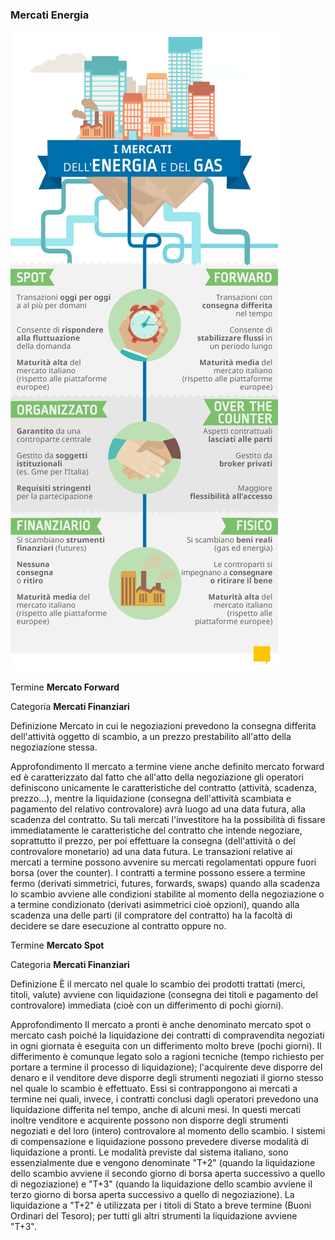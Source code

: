 ### Mercati Energia
<!-- Immagine dei mercat settore Energia -->
![Image of Mercati](Mercati_Energia.png)


Termine
**Mercato Forward**
		
Categoria
**Mercati Finanziari**

Definizione
Mercato in cui le negoziazioni prevedono la consegna differita dell'attività oggetto di scambio, a un prezzo prestabilito all'atto della negoziazione stessa.

Approfondimento
Il mercato a termine viene anche definito mercato forward ed è caratterizzato dal fatto che all'atto della negoziazione gli operatori definiscono unicamente le caratteristiche del contratto (attività, scadenza, prezzo…), mentre la liquidazione (consegna dell'attività scambiata e pagamento del relativo controvalore) avrà luogo ad una data futura, alla scadenza del contratto.
Su tali mercati l'investitore ha la possibilità di fissare immediatamente le caratteristiche del contratto che intende negoziare, soprattutto il prezzo, per poi effettuare la consegna (dell'attività o del controvalore monetario) ad una data futura. Le transazioni relative ai mercati a termine possono avvenire su mercati regolamentati oppure fuori borsa (over the counter). I contratti a termine possono essere a termine fermo (derivati simmetrici, futures, forwards, swaps) quando alla scadenza lo scambio avviene alle condizioni stabilite al momento della negoziazione o a termine condizionato (derivati asimmetrici cioè opzioni), quando alla scadenza una delle parti (il compratore del contratto) ha la facoltà di decidere se dare esecuzione al contratto oppure no.



Termine
**Mercato Spot**
		
Categoria
**Mercati Finanziari**

Definizione
È il mercato nel quale lo scambio dei prodotti trattati (merci, titoli, valute) avviene con liquidazione (consegna dei titoli e pagamento del controvalore) immediata (cioè con un differimento di pochi giorni).

Approfondimento
Il mercato a pronti è anche denominato mercato spot o mercato cash poiché la liquidazione dei contratti di compravendita negoziati in ogni giornata è eseguita con un differimento molto breve (pochi giorni). Il differimento è comunque legato solo a ragioni tecniche (tempo richiesto per portare a termine il processo di liquidazione); l'acquirente deve disporre del denaro e il venditore deve disporre degli strumenti negoziati il giorno stesso nel quale lo scambio è effettuato. Essi si contrappongono ai mercati a termine nei quali, invece, i contratti conclusi dagli operatori prevedono una liquidazione differita nel tempo, anche di alcuni mesi. In questi mercati inoltre venditore e acquirente possono non disporre degli strumenti negoziati e del loro (intero) controvalore al momento dello scambio.
I sistemi di compensazione e liquidazione possono prevedere diverse modalità di liquidazione a pronti. Le modalità previste dal sistema italiano, sono essenzialmente due e vengono denominate "T+2" (quando la liquidazione dello scambio avviene il secondo giorno di borsa aperta successivo a quello di negoziazione) e "T+3" (quando la liquidazione dello scambio avviene il terzo giorno di borsa aperta successivo a quello di negoziazione). La liquidazione a "T+2" è utilizzata per i titoli di Stato a breve termine (Buoni Ordinari del Tesoro); per tutti gli altri strumenti la liquidazione avviene "T+3".


